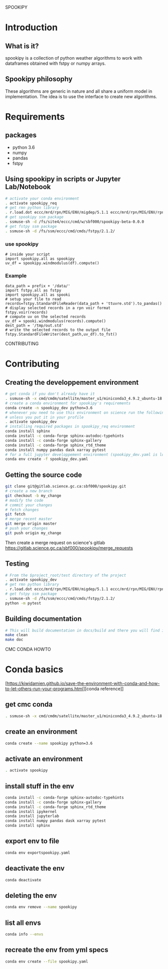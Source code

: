 SPOOKIPY


# Introduction

## What is it?

spookipy is a collection of python weather algorithms to work with
dataframes obtained with fstpy or numpy arrays.

## Spookipy philosophy

These algorithms are generic in nature and all share a uniform model in
implementation. The idea is to use the interface to create new
algorithms.

# Requirements

## packages

-   python 3.6
-   numpy
-   pandas
-   fstpy


## Using spookipy in scripts or Jupyter Lab/Notebook

``` {.bash org-language="sh"}
# activate your conda environment     
. activate spookipy_req     
# get rmn python library      
. r.load.dot eccc/mrd/rpn/MIG/ENV/migdep/5.1.1 eccc/mrd/rpn/MIG/ENV/rpnpy/2.1.2      
# get spookipy ssm package
. ssmuse-sh -d /fs/site4/eccc/cmd/w/sbf000/spookipy-beta-0.0.0      
# get fstpy ssm package
. ssmuse-sh -d /fs/ssm/eccc/cmd/cmds/fstpy/2.1.2/      
```

### use spookipy

``` {.python}
# inside your script    
import spookipy.all as spookipy   
uv_df = spookipy.windmodulus(df).compute()
```

### Example

``` {.python}
data_path = prefix + '/data/'    
import fstpy.all as fstpy 
import spookipy.all as spooki
# setup your file to read    
records=fstpy.StandardFileReader(data_path + 'ttuvre.std').to_pandas()    
# display selected records in a rpn voir format    
fstpy.voir(records)    
# compute uv on the selected records    
uv_df = spooki.windmodulus(records).compute()    
dest_path = '/tmp/out.std'    
# write the selected records to the output file    
fstpy.StandardFileWriter(dest_path,uv_df).to_fst()    
```


CONTRIBUTING

# Contributing

## Creating the developpement environment

``` {.bash org-language="sh"}
# get conda if you don't already have it  
. ssmuse-sh -x cmd/cmdm/satellite/master_u1/miniconda3_4.9.2_ubuntu-18.04-skylake-64   
# create a conda environment for spookipy's requirements   
conda create -n spookipy_dev python=3.6   
# whenever you need to use this environment on science run the following (if you have'nt loaded the conda ssm, you'll need to do it everytime)
# unless you put it in your profile
. activate spookipy_dev   
# installing required packages in spookipy_req environment  
conda install sphinx
conda install -c conda-forge sphinx-autodoc-typehints
conda install -c conda-forge sphinx-gallery
conda install -c conda-forge sphinx_rtd_theme
conda install numpy pandas dask xarray pytest
# for a full jupyter developpement environment (spookipy_dev.yaml is located in project root)
conda env create -f spookipy_dev.yaml
```

## Getting the source code

``` {.bash org-language="sh"}
git clone git@gitlab.science.gc.ca:sbf000/spookipy.git
# create a new branch
git checkout -b my_change
# modify the code
# commit your changes
# fetch changes
git fetch
# merge recent master
git merge origin master
# push your changes
git push origin my_change
```

Then create a merge request on science\'s gitlab
<https://gitlab.science.gc.ca/sbf000/spookipy/merge_requests>

## Testing

``` {.bash org-language="sh"}
# From the $project_root/test directory of the project
. activate spookipy_dev    
# get rmn python library      
. r.load.dot eccc/mrd/rpn/MIG/ENV/migdep/5.1.1 eccc/mrd/rpn/MIG/ENV/rpnpy/2.1.2    
# get fstpy ssm package
. ssmuse-sh -d /fs/ssm/eccc/cmd/cmds/fstpy/2.1.2/ 
python -m pytest  
```

## Building documentation

``` {.bash org-language="sh"}
# This will build documentation in docs/build and there you will find index.html 
make clean    
make doc
```

CMC CONDA HOWTO

# Conda basics

\[<https://kiwidamien.github.io/save-the-environment-with-conda-and-how-to-let-others-run-your-programs.html>\]\[conda
reference\]\]

## get cmc conda

``` {.bash org-language="sh"}
. ssmuse-sh -x cmd/cmdm/satellite/master_u1/miniconda3_4.9.2_ubuntu-18.04-skylake-64
```

## create an environment

``` {.bash org-language="sh"}
conda create --name spookipy python=3.6
```

## activate an environment

``` {.bash org-language="sh"}
. activate spookipy
```

## install stuff in the env

``` {.bash org-language="sh"}
conda install -c conda-forge sphinx-autodoc-typehints
conda install -c conda-forge sphinx-gallery
conda install -c conda-forge sphinx_rtd_theme
conda install ipykernel
conda install jupyterlab
conda install numpy pandas dask xarray pytest
conda install sphinx
```

## export env to file

``` {.bash org-language="sh"}
conda env exportspookipy.yaml
```

## deactivate the env

``` {.bash org-language="sh"}
conda deactivate
```

## deleting the env

``` {.bash org-language="sh"}
conda env remove --name spookipy
```

## list all envs

``` {.bash org-language="sh"}
conda info --envs
```

## recreate the env from yml specs

``` {.bash org-language="sh"}
conda env create --file spookipy.yaml
```

